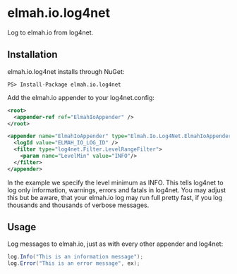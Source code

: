 # elmah.io.log4net
Log to elmah.io from log4net.

## Installation
elmah.io.log4net installs through NuGet:

```
PS> Install-Package elmah.io.log4net
```

Add the elmah.io appender to your log4net.config:

```xml
<root>
  <appender-ref ref="ElmahIoAppender" />
</root>

<appender name="ElmahIoAppender" type="Elmah.Io.Log4Net.ElmahIoAppender, elmah.io.log4net">
  <logId value="ELMAH_IO_LOG_ID" />
  <filter type="log4net.Filter.LevelRangeFilter">
    <param name="LevelMin" value="INFO"/>
  </filter>
</appender>
```

In the example we specify the level minimum as INFO. This tells log4net to log only information, warnings, errors and fatals in log4net. You may adjust this but be aware, that your elmah.io log may run full pretty fast, if you log thousands and thousands of verbose messages.

## Usage
Log messages to elmah.io, just as with every other appender and log4net:

```c#
log.Info("This is an information message");
log.Error("This is an error message", ex);
```
